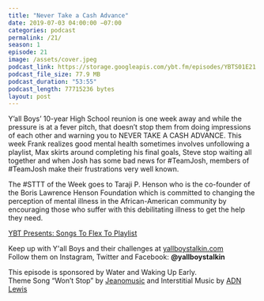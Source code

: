 ```yaml
---
title: "Never Take a Cash Advance"
date: 2019-07-03 04:00:00 −07:00
categories: podcast
permalink: /21/
season: 1
episode: 21
image: /assets/cover.jpeg
podcast_link: https://storage.googleapis.com/ybt.fm/episodes/YBTS01E21.mp3
podcast_file_size: 77.9 MB
podcast_duration: "53:55"
podcast_length: 77715236 bytes
layout: post
---
```


Y’all Boys’ 10-year High School reunion is one week away and while the pressure is at a fever pitch, that doesn’t stop them from doing impressions of each other and warning you to NEVER TAKE A CASH ADVANCE. This week Frank realizes good mental health sometimes involves unfollowing a playlist, Max skirts around completing his final goals, Steve stop waiting all together and when Josh has some bad news for #TeamJosh, members of #TeamJosh make their frustrations very well known.

The #STTT of the Week goes to Taraji P. Henson who is the co-founder of the Boris Lawrence Henson Foundation which is committed to changing the perception of mental illness in the African-American community by encouraging those who suffer with this debilitating illness to get the help they need.

[YBT Presents: Songs To Flex To Playlist](https://open.spotify.com/playlist/26LW5GeaehbCI4IYQFaahC?si=Bbmg3sVzRQ2j3khavSde0w)

Keep up with Y'all Boys and their challenges at [yallboystalkin.com](https://yallboystalkin.com)
<br>Follow them on Instagram, Twitter and Facebook: **@yallboystalkin**

This episode is sponsored by Water and Waking Up Early.
<br>Theme Song “Won’t Stop” by [Jeanomusic](https://www.jeanomusic.com/) and Interstitial Music by [ADN Lewis](https://www.adnlewis.com/)
